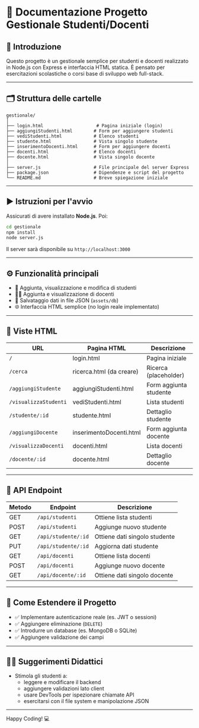 
# 📘 Documentazione Progetto Gestionale Studenti/Docenti

## 🧾 Introduzione

Questo progetto è un gestionale semplice per studenti e docenti realizzato in Node.js con Express e interfaccia HTML statica. È pensato per esercitazioni scolastiche o corsi base di sviluppo web full-stack.

---

## 🗂️ Struttura delle cartelle

```
gestionale/
│
├── login.html                    # Pagina iniziale (login)
├── aggiungiStudenti.html        # Form per aggiungere studenti
├── vediStudenti.html            # Elenco studenti
├── studente.html                # Vista singolo studente
├── inserimentoDocenti.html      # Form per aggiungere docenti
├── docenti.html                 # Elenco docenti
├── docente.html                 # Vista singolo docente
│
├── server.js                    # File principale del server Express
├── package.json                 # Dipendenze e script del progetto
└── README.md                    # Breve spiegazione iniziale
```

---

## ▶️ Istruzioni per l'avvio

Assicurati di avere installato **Node.js**. Poi:

```bash
cd gestionale
npm install
node server.js
```

Il server sarà disponibile su `http://localhost:3000`

---

## ⚙️ Funzionalità principali

- 👤 Aggiunta, visualizzazione e modifica di studenti
- 👨‍🏫 Aggiunta e visualizzazione di docenti
- 📄 Salvataggio dati in file JSON (`assets/db`)
- 🌐 Interfaccia HTML semplice (no login reale implementato)

---

## 🔗 Viste HTML

| URL                      | Pagina HTML                  | Descrizione |
|--------------------------|------------------------------|-------------|
| `/`                      | login.html                   | Pagina iniziale |
| `/cerca`                 | ricerca.html (da creare)     | Ricerca (placeholder) |
| `/aggiungiStudente`     | aggiungiStudenti.html        | Form aggiunta studente |
| `/visualizzaStudenti`   | vediStudenti.html            | Lista studenti |
| `/studente/:id`         | studente.html                | Dettaglio studente |
| `/aggiungiDocente`      | inserimentoDocenti.html      | Form aggiunta docente |
| `/visualizzaDocenti`    | docenti.html                 | Lista docenti |
| `/docente/:id`          | docente.html                 | Dettaglio docente |

---

## 📡 API Endpoint

| Metodo | Endpoint               | Descrizione |
|--------|------------------------|-------------|
| GET    | `/api/studenti`        | Ottiene lista studenti |
| POST   | `/api/studenti`        | Aggiunge nuovo studente |
| GET    | `/api/studente/:id`    | Ottiene dati singolo studente |
| PUT    | `/api/studente/:id`    | Aggiorna dati studente |
| GET    | `/api/docenti`         | Ottiene lista docenti |
| POST   | `/api/docenti`         | Aggiunge nuovo docente |
| GET    | `/api/docente/:id`     | Ottiene dati singolo docente |

---

## 🧩 Come Estendere il Progetto

- ✅ Implementare autenticazione reale (es. JWT o sessioni)
- ✅ Aggiungere eliminazione (`DELETE`)
- ✅ Introdurre un database (es. MongoDB o SQLite)
- ✅ Aggiungere validazione dei campi

---

## 👨‍🏫 Suggerimenti Didattici

- Stimola gli studenti a:
  - leggere e modificare il backend
  - aggiungere validazioni lato client
  - usare DevTools per ispezionare chiamate API
  - esercitarsi con il file system e manipolazione JSON

---

Happy Coding! 💻
